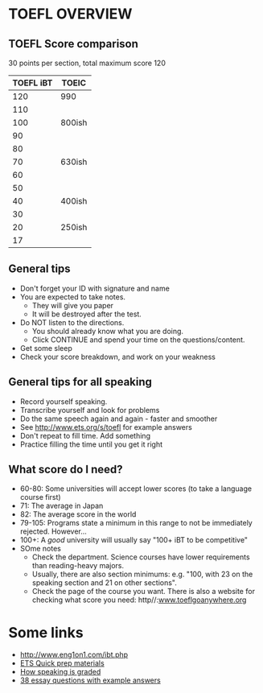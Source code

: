 # TOEFL OVERVIEW

## TOEFL Score comparison 
30 points per section, total maximum score 120

|TOEFL iBT           |TOEIC          
|--------------------|-----
|120                |990
|110                |
|100                |800ish
|90                 |               
|80                 |
|70                 |630ish
|60                 |
|50                 |
|40                 |400ish
|30                 |
|20                 |250ish
|17                 |          |               


## General tips
* Don't forget your ID with signature and name
* You are expected to take notes. 
    * They will give you paper
    * It will be destroyed after the test. 
* Do NOT listen to the directions. 
    * You should already know what you are doing. 
    * Click CONTINUE and spend your time on the questions/content.
* Get some sleep
* Check your score breakdown, and work on your weakness

## General tips for all speaking
* Record yourself speaking.
* Transcribe yourself and look for problems
* Do the same speech again and again - faster and smoother
* See http://www.ets.org/s/toefl for example answers
* Don't repeat to fill time. Add something
* Practice filling the time until you get it right

## What score do I need?
* 60-80: Some universities will accept lower scores (to take a language course first)
* 71: The average in Japan
* 82: The average score in the world
* 79-105: Programs state a minimum in this range to not be immediately rejected. However...
* 100+: A _good_ university will usually say "100+ iBT to be competitive"
* SOme notes
    * Check the department. Science courses have lower requirements than reading-heavy majors. 
    * Usually, there are also section minimums: e.g. "100, with 23 on the speaking section and 21 on other sections". 
    * Check the page of the course you want. There is also a website for checking what score you need: http//:www.toeflgoanywhere.org

# Some links
* http://www.eng1on1.com/ibt.php
* [ETS Quick prep materials](https://www.ets.org/toefl/ibt/prepare/quick_prep/)
* [How speaking is graded](https://www.ets.org/s/toefl/pdf/toefl_speaking_rubrics.pdf)
* [38 essay questions with example answers](http://www.toeflresources.com/index.php?id=sample-toefl-essays)

